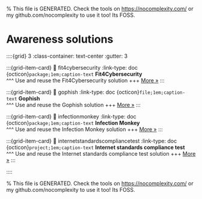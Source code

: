 
% This file is GENERATED. Check the tools on https://nocomplexity.com/ or my github.com/nocomplexity to use it too! Its FOSS. 

# Awareness solutions 
::::{grid} 3
:class-container: text-center
:gutter: 3 

:::{grid-item-card}
:link: fit4cybersecurity
:link-type: doc
{octicon}`package;1em;caption-text` **Fit4Cybersecurity**        
^^^
Use and reuse the Fit4Cybersecurity solution
+++
[More »](fit4cybersecurity)
:::

:::{grid-item-card}
:link: gophish
:link-type: doc
{octicon}`file;1em;caption-text` **Gophish**        
^^^
Use and reuse the Gophish solution
+++
[More »](gophish)
:::

:::{grid-item-card}
:link: infectionmonkey
:link-type: doc
{octicon}`package;1em;caption-text` **Infection Monkey**        
^^^
Use and reuse the Infection Monkey solution
+++
[More »](infectionmonkey)
:::

:::{grid-item-card}
:link: internetstandardscompliancetest
:link-type: doc
{octicon}`project;1em;caption-text` **Internet standards compliance test**        
^^^
Use and reuse the Internet standards compliance test solution
+++
[More »](internetstandardscompliancetest)
:::

::::


% This file is GENERATED. Check the tools on https://nocomplexity.com/ or my github.com/nocomplexity to use it too! Its FOSS. 


